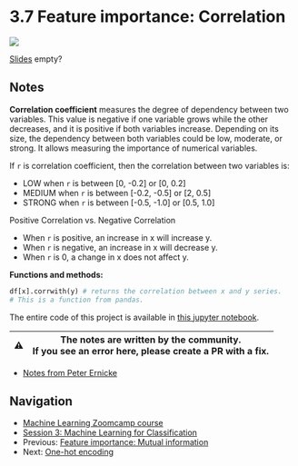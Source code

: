 # 3.7 Feature importance: Correlation

<a href="https://www.youtube.com/watch?v=mz1707QVxiY&list=PL3MmuxUbc_hIhxl5Ji8t4O6lPAOpHaCLR"><img src="images/thumbnail-3-07.jpg"></a>

[Slides](https://www.slideshare.net/AlexeyGrigorev/ml-zoomcamp-3-machine-learning-for-classification) empty?

## Notes

**Correlation coefficient** measures the degree of dependency between two variables. This value is negative if one variable grows while the other decreases, and it is positive if both variables increase. Depending on its size, the dependency between both variables could be low, moderate, or strong. It allows measuring the importance of numerical variables.

If `r` is correlation coefficient, then the correlation between two variables is:

- LOW when `r` is between [0, -0.2] or [0, 0.2]
- MEDIUM when `r` is between [-0.2, -0.5] or [2, 0.5]
- STRONG when `r` is between [-0.5, -1.0] or [0.5, 1.0]

Positive Correlation vs. Negative Correlation

- When `r` is positive, an increase in x will increase y.
- When `r` is negative, an increase in x will decrease y.
- When `r` is 0, a change in x does not affect y.

**Functions and methods:**

```python
df[x].corrwith(y) # returns the correlation between x and y series.
# This is a function from pandas.
```

The entire code of this project is available in [this jupyter notebook](https://github.com/alexeygrigorev/mlbookcamp-code/blob/master/chapter-03-churn-prediction/03-churn.ipynb).

|⚠️|The notes are written by the community.<br>If you see an error here, please create a PR with a fix.|
|---|:-:|

- [Notes from Peter Ernicke](https://knowmledge.com/2023/09/29/ml-zoomcamp-2023-machine-learning-for-classification-part-7/)

## Navigation

- [Machine Learning Zoomcamp course](../)
- [Session 3: Machine Learning for Classification](./)
- Previous: [Feature importance: Mutual information](06-mutual-info.md)
- Next: [One-hot encoding](08-ohe.md)
